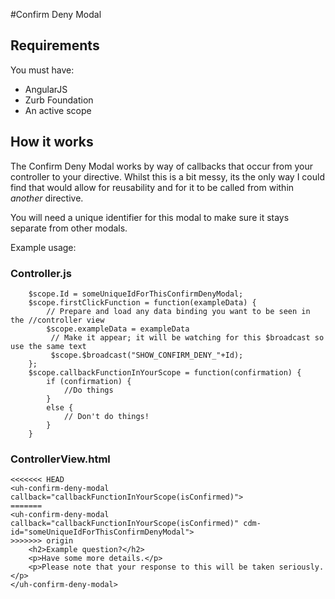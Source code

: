 #Confirm Deny Modal

## Requirements

You must have:
- AngularJS
- Zurb Foundation
- An active scope

## How it works

The Confirm Deny Modal works by way of callbacks that occur from your controller to your directive. Whilst this is a bit messy, its the only way I could find that would allow for reusability and for it to be called from within *another* directive.

You will need a unique identifier for this modal to make sure it stays separate from other modals.

Example usage:

### Controller.js
```
    $scope.Id = someUniqueIdForThisConfirmDenyModal;
    $scope.firstClickFunction = function(exampleData) {
        // Prepare and load any data binding you want to be seen in the //controller view
        $scope.exampleData = exampleData
         // Make it appear; it will be watching for this $broadcast so use the same text
         $scope.$broadcast("SHOW_CONFIRM_DENY_"+Id);         
    };
    $scope.callbackFunctionInYourScope = function(confirmation) {
        if (confirmation) {
            //Do things
        }
        else {
            // Don't do things!
        }
    }
```

### ControllerView.html
```
<<<<<<< HEAD
<uh-confirm-deny-modal callback="callbackFunctionInYourScope(isConfirmed)">
=======
<uh-confirm-deny-modal callback="callbackFunctionInYourScope(isConfirmed)" cdm-id="someUniqueIdForThisConfirmDenyModal">
>>>>>>> origin
    <h2>Example question?</h2>
    <p>Have some more details.</p>
    <p>Please note that your response to this will be taken seriously.</p>
</uh-confirm-deny-modal>
```
